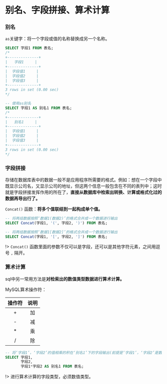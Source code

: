 # 别名、字段拼接、算术计算

### 别名

`as`关键字：将一个字段或值的名称替换成另一个名称。

```sql
SELECT 字段1 FROM 表名;
/*
+--------------+
|   字段1     |
+--------------+
|  字段值1     |
|  字段值2     |
|  字段值3     |
+--------------+
3 rows in set (0.00 sec)
*/

-- 使用as别名
SELECT 字段1 AS 别名1 FROM 表名;
/*
+--------------+
|   别名1     |
+--------------+
|  字段值1     |
|  字段值2     |
|  字段值3     |
+--------------+
3 rows in set (0.00 sec)
*/
```

### 字段拼接

存储在数据库表中的数据一般不是应用程序所需要的格式。例如：想在一个字段中既显示公司名，又显示公司的地址，但这两个信息一般包含在不同的表列中；这时就是字段拼接发挥作用的所在了，**直接从数据库中检索出转换、计算或格式化过的数据再导出行了。**

`Concat()` 函数：**将多个值联结到一起构成单个值。**

```sql
-- 将两组数据按照‘数据1(数据2)’的格式合并成一个数据进行输出
SELECT Concat(字段1, '(', 字段2, ')') FROM 表名;

-- 将两组数据按照‘数据1[数据2]’的格式合并成一个数据进行输出
SELECT Concat(字段1, '[', 字段2, ']') FROM 表名;
```

!> `Concat()` 函数里面的参数不仅可以是字段，还可以是其他字符元素，之间用逗号 `,` 隔开。

### 算术计算

sql中另一常用方法是**对检索出的数值类型数据进行算术计算。**

MySQL算术操作符：

| 操作符 | 说明 |
| :----: | :--: |
|   +    |  加  |
|   -    |  减  |
|   *    |  乘  |
|   /    |  除  |

```sql
-- 将‘字段1’，‘字段2’的值相乘的积在‘别名1’下的字段输出(前提是‘字段1’，‘字段2’是数值类型数据)。
SELECT 字段1, 
       字段2,
       字段1*字段2 AS 别名1 FROM 表名;
```

!> 进行算术计算的字段类型，必须数值类型。

